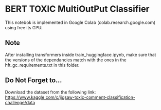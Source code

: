 # BERT TOXIC MultiOutPut Classifier

This notebok is implemented in Google Colab (colab.research.google.com) using free its GPU.

## Note

After installing transformers inside train_huggingface.ipynb, make sure that the versions of the dependancies match with the ones in the hft_gc_requirements.txt in this folder.

## Do Not Forget to...
Download the dataset from the following link: https://www.kaggle.com/c/jigsaw-toxic-comment-classification-challenge/data
